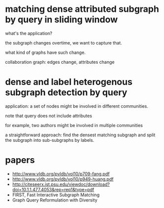 # matching dense attributed subgraph by query in sliding window

what's the application?

the subgraph changes overtime, we want to capture that. 

what kind of graphs have such change. 

collaboration graph: edges change, attributes change

# dense and label heterogenous subgraph detection by query 

application: a set of nodes might be involved in different communities. 

note that query does not include attributes

for example, two authors might be involved in multiple communities

a straightforward approach:  find the densest matching subgraph and split the subgraph into sub-subgraphs by labels. 



# papers


-  http://www.vldb.org/pvldb/vol10/p709-fang.pdf
- http://www.vldb.org/pvldb/vol10/p949-huang.pdf
- http://citeseerx.ist.psu.edu/viewdoc/download?doi=10.1.1.477.4053&rep=rep1&type=pdf
- FIRST, Fast Interactive Subgraph Matching
- Graph Query Reformulation with Diversity
